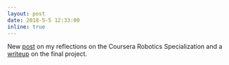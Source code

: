 ```yaml
---
layout: post
date: 2018-5-5 12:33:00
inline: true
---
```


New [post](blog/2018/penn) on my reflections on the Coursera Robotics Specialization and a [writeup](projects/diff_drive) on the final project.
